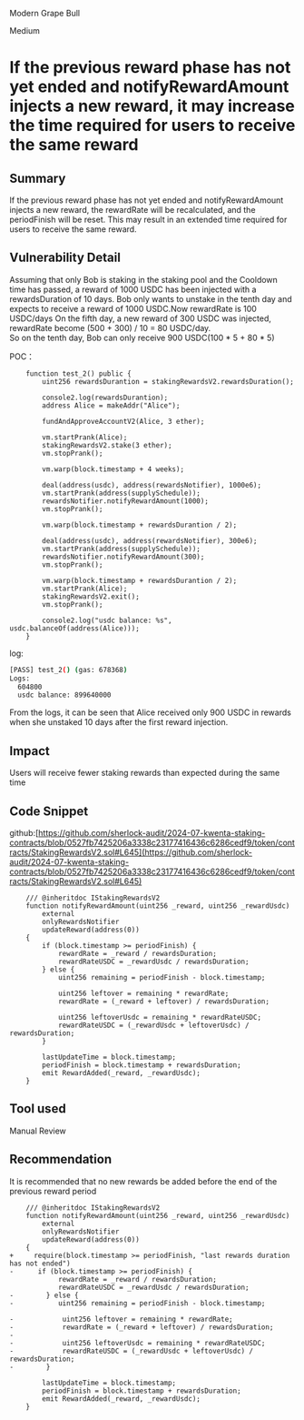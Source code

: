 Modern Grape Bull

Medium

# If the previous reward phase has not yet ended and notifyRewardAmount injects a new reward, it may increase the time required for users to receive the same reward

## Summary
If the previous reward phase has not yet ended and notifyRewardAmount injects a new reward, the rewardRate will be recalculated, and the periodFinish will be reset. This may result in an extended time required for users to receive the same reward.
## Vulnerability Detail
Assuming that only Bob is staking in the staking pool and the Cooldown time has passed, a reward of 1000 USDC has been injected with a rewardsDuration of 10 days. Bob only wants to unstake in the tenth day and expects to receive a reward of 1000 USDC.Now rewardRate is 100 USDC/days 
On the fifth day, a new reward of 300 USDC was injected,  rewardRate become (500 + 300) / 10 = 80 USDC/day.  
So on the tenth day, Bob can only receive 900 USDC(100 * 5 + 80 * 5)  

POC：
```solidity
    function test_2() public {
        uint256 rewardsDurantion = stakingRewardsV2.rewardsDuration();

        console2.log(rewardsDurantion);
        address Alice = makeAddr("Alice");

        fundAndApproveAccountV2(Alice, 3 ether);

        vm.startPrank(Alice);
        stakingRewardsV2.stake(3 ether);
        vm.stopPrank();

        vm.warp(block.timestamp + 4 weeks);

        deal(address(usdc), address(rewardsNotifier), 1000e6);
        vm.startPrank(address(supplySchedule));
        rewardsNotifier.notifyRewardAmount(1000);
        vm.stopPrank();

        vm.warp(block.timestamp + rewardsDurantion / 2);

        deal(address(usdc), address(rewardsNotifier), 300e6);
        vm.startPrank(address(supplySchedule));
        rewardsNotifier.notifyRewardAmount(300);
        vm.stopPrank();

        vm.warp(block.timestamp + rewardsDurantion / 2);
        vm.startPrank(Alice);
        stakingRewardsV2.exit();
        vm.stopPrank();

        console2.log("usdc balance: %s", usdc.balanceOf(address(Alice)));
    }
```
log:
```bash
[PASS] test_2() (gas: 678368)
Logs:
  604800
  usdc balance: 899640000
```
From the logs, it can be seen that Alice received only 900 USDC in rewards when she unstaked 10 days after the first reward injection.
## Impact
Users will receive fewer staking rewards than expected during the same time
## Code Snippet
github:[https://github.com/sherlock-audit/2024-07-kwenta-staking-contracts/blob/0527fb7425206a3338c23177416436c6286cedf9/token/contracts/StakingRewardsV2.sol#L645](https://github.com/sherlock-audit/2024-07-kwenta-staking-contracts/blob/0527fb7425206a3338c23177416436c6286cedf9/token/contracts/StakingRewardsV2.sol#L645)
```solidity
    /// @inheritdoc IStakingRewardsV2
    function notifyRewardAmount(uint256 _reward, uint256 _rewardUsdc)
        external
        onlyRewardsNotifier
        updateReward(address(0))
    {
        if (block.timestamp >= periodFinish) {
            rewardRate = _reward / rewardsDuration;
            rewardRateUSDC = _rewardUsdc / rewardsDuration;
        } else {
            uint256 remaining = periodFinish - block.timestamp;

            uint256 leftover = remaining * rewardRate;
            rewardRate = (_reward + leftover) / rewardsDuration;

            uint256 leftoverUsdc = remaining * rewardRateUSDC;
            rewardRateUSDC = (_rewardUsdc + leftoverUsdc) / rewardsDuration;
        }

        lastUpdateTime = block.timestamp;
        periodFinish = block.timestamp + rewardsDuration;
        emit RewardAdded(_reward, _rewardUsdc);
    }
```
## Tool used

Manual Review

## Recommendation
It is recommended that no new rewards be added before the end of the previous reward period
```solidity
    /// @inheritdoc IStakingRewardsV2
    function notifyRewardAmount(uint256 _reward, uint256 _rewardUsdc)
        external
        onlyRewardsNotifier
        updateReward(address(0))
    {
+     require(block.timestamp >= periodFinish, "last rewards duration has not ended")
-      if (block.timestamp >= periodFinish) {
            rewardRate = _reward / rewardsDuration;
            rewardRateUSDC = _rewardUsdc / rewardsDuration;
-        } else {
-           uint256 remaining = periodFinish - block.timestamp;

-            uint256 leftover = remaining * rewardRate;
-            rewardRate = (_reward + leftover) / rewardsDuration;
-
-            uint256 leftoverUsdc = remaining * rewardRateUSDC;
-            rewardRateUSDC = (_rewardUsdc + leftoverUsdc) / rewardsDuration;
-        }

        lastUpdateTime = block.timestamp;
        periodFinish = block.timestamp + rewardsDuration;
        emit RewardAdded(_reward, _rewardUsdc);
    }
```